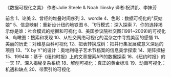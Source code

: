 《数据可视化之美》 
作者:Julie Steele & Noah lliinsky
译者:祝洪凯、李妹芳

前言
1、论美
2、曾经的堆叠时间序列
3、wordle
4、色彩：数据可视化的"灰姑娘"
5、信息映射：重新设计纽约地铁图
6、飞行模式：深入探索
7、你的选择揭示你是谁：社会模式的挖掘和可视化
8、美国参议院社交图(1991~2009)的可视化
9、鸟瞰图：搜索和发现
10、从社交网络可视化的混杂之中寻找美丽的感悟
11、美丽的历史：对维基百科可视化
12、把表转换成树：把并行集发展成意义深远的项目
13、"X by Y"的设计：奥地利电子艺术节档案的信息美学探索
14、矩阵探秘
15、1994年：基于《纽约时报》上的文章搜索API的数据探索
16、《纽约时报》的一天
17、深入揭秘复杂系统
18、解刨可视化：真正的黄金标准
19、动画可视化：机遇和缺点
20、带索引的可视化
